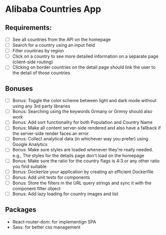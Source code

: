 # Alibaba Countries App

## Requirements:

-  [ ] See all countries from the API on the homepage
-  [ ] Search for a country using an input field
-  [ ] Filter countries by region
-  [ ] Click on a country to see more detailed information on a separate page (client-side routing)
-  [ ] Clicking on border countries on the detail page should link the user to the detail of those countries

## Bonuses

-  [ ] Bonus: Toggle the color scheme between light and dark mode without using any 3rd party libraries
-  [ ] Bonus: Searching using the keywords Grmany or Grmny should also work
-  [ ] Bonus: Add sort functionality for both Population and Country Name
-  [ ] Bonus: Make all content server-side rendered and also have a fallback if the server-side render faces an error
-  [ ] Bonus: Collect analytical data (in whichever way you prefer) using Google Analytics
-  [ ] Bonus: Make sure styles are loaded whenever they're really needed. e.g., The styles for the details page don't load on the homepage
-  [ ] Bonus: Make sure the ratio for the country flags is 4:3 or any other ratio you find suitable
-  [ ] Bonus: Dockerize your application by creating an efficient Dockerfile
-  [ ] Bonus: Add unit tests for components
-  [ ] Bonus: Store the filters in the URL query strings and sync it with the component filter object
-  [ ] Bonus: Add lazy loading for country images and list

## Packages

-  React-router-dom: for implementign SPA
-  Sass: for better css management
<!-- - React-query: For managing side-effects of any Http Request -->